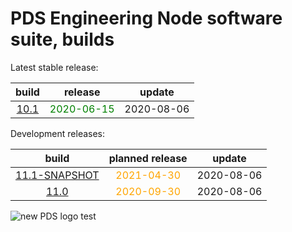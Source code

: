 
PDS Engineering Node software suite, builds
===========================================


Latest stable release:  

|build|release|update|
| :---: | :---: | :---: |
|[10.1](./10.1)|<span style="color:green">2020-06-15</span>|2020-08-06|
  


Development releases:  

|build|planned release|update|
| :---: | :---: | :---: |
|[11.1-SNAPSHOT](./11.1-SNAPSHOT)|<span style="color:orange">2021-04-30</span>|2020-08-06|
|[11.0](./11.0)|<span style="color:orange">2020-09-30</span>|2020-08-06|
  
![new PDS logo test](https://nasa-pds.github.io/pdsen-corral/images/logo.png)